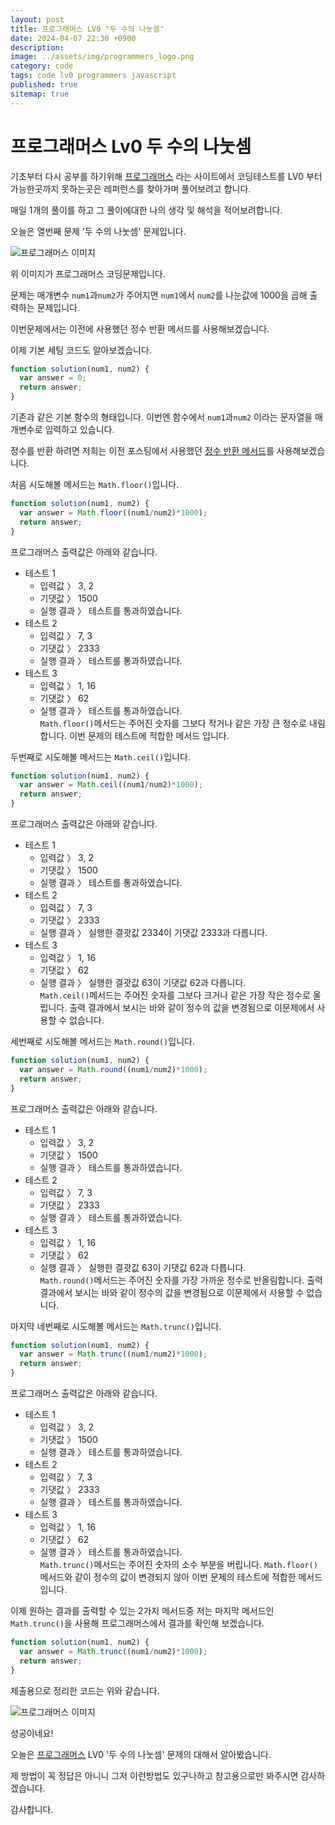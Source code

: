 ```yaml
---
layout: post
title: 프로그래머스 LV0 "두 수의 나눗셈"
date: 2024-04-07 22:30 +0900
description: 
image: ../assets/img/programmers_logo.png
category: code
tags: code lv0 programmers javascript
published: true
sitemap: true
---
```


# 프로그래머스 Lv0 두 수의 나눗셈

  기초부터 다시 공부를 하기위해 [프로그래머스](https://programmers.co.kr/) 라는 사이트에서
  코딩테스트를 LV0 부터 가능한곳까지 못하는곳은 레퍼런스를 찾아가며 풀어보려고 합니다.
  
  매일 1개의 풀이를 하고 그 풀이에대한 나의 생각 및 해석을 적어보려합니다.

  오늘은 열번째 문제 '두 수의 나눗셈' 문제입니다.

  ![프로그래머스 이미지](../assets/img/두수의나눗셈_01.png)

  위 이미지가 프로그래머스 코딩문제입니다.
  
  문제는 매개변수 `num1`과`num2`가 주어지면 `num1`에서 `num2`를 나눈값에 1000을 곱해 출력하는 문제입니다.

  이번문제에서는 이전에 사용했던 정수 반환 메서드를 사용해보겠습니다.

  이제 기본 세팅 코드도 알아보겠습니다.
  
```javascript
function solution(num1, num2) {
  var answer = 0;
  return answer;
}
``` 
기존과 같은 기본 함수의 형태입니다. 이번엔 함수에서 `num1`과`num2` 이라는 문자열을 매개변수로 입력하고 있습니다.

정수를 반환 하려면 저희는 이전 포스팅에서 사용했던 [정수 반환 메서드](https://spearboy.github.io/posts/programmers_2/)를 사용해보겠습니다.


처음 시도해볼 메서드는 `Math.floor()`입니다.
```javascript
function solution(num1, num2) {
  var answer = Math.floor((num1/num2)*1000);
  return answer;
}
``` 
프로그래머스 출력값은 아래와 같습니다.
  + 테스트 1
    + 입력값 〉	3, 2
    + 기댓값 〉	1500
    + 실행 결과 〉	테스트를 통과하였습니다.
  + 테스트 2
    + 입력값 〉	7, 3
    + 기댓값 〉	2333
    + 실행 결과 〉	테스트를 통과하였습니다.
  + 테스트 3
    + 입력값 〉	1, 16
    + 기댓값 〉	62
    + 실행 결과 〉	테스트를 통과하였습니다.   
`Math.floor()`메서드는 주어진 숫자를 그보다 작거나 같은 가장 큰 정수로 내림합니다. 이번 문제의 테스트에 적합한 메서드 입니다.   

두번째로 시도해볼 메서드는 `Math.ceil()`입니다.   
```javascript
function solution(num1, num2) {
  var answer = Math.ceil((num1/num2)*1000);
  return answer;
}
``` 
프로그래머스 출력값은 아래와 같습니다.   
  + 테스트 1
    + 입력값 〉	3, 2
    + 기댓값 〉	1500
    + 실행 결과 〉	테스트를 통과하였습니다.
  + 테스트 2
    + 입력값 〉	7, 3
    + 기댓값 〉	2333
    + 실행 결과 〉	실행한 결괏값 2334이 기댓값 2333과 다릅니다.
  + 테스트 3
    + 입력값 〉	1, 16
    + 기댓값 〉	62
    + 실행 결과 〉	실행한 결괏값 63이 기댓값 62과 다릅니다.   
`Math.ceil()`메서드는 주어진 숫자를 그보다 크거나 같은 가장 작은 정수로 올립니다. 출력 결과에서 보시는 바와 같이 정수의 값을 변경됨으로 이문제에서 사용할 수 없습니다.   

세번째로 시도해볼 메서드는 `Math.round()`입니다.   
```javascript
function solution(num1, num2) {
  var answer = Math.round((num1/num2)*1000);
  return answer;
}
``` 
프로그래머스 출력값은 아래와 같습니다.   
  + 테스트 1
    + 입력값 〉	3, 2
    + 기댓값 〉	1500
    + 실행 결과 〉	테스트를 통과하였습니다.
  + 테스트 2
    + 입력값 〉	7, 3
    + 기댓값 〉	2333
    + 실행 결과 〉	테스트를 통과하였습니다.
  + 테스트 3
    + 입력값 〉	1, 16
    + 기댓값 〉	62
    + 실행 결과 〉	실행한 결괏값 63이 기댓값 62과 다릅니다.   
`Math.round()`메서드는 주어진 숫자를 가장 가까운 정수로 반올림합니다. 출력 결과에서 보시는 바와 같이 정수의 값을 변경됨으로 이문제에서 사용할 수 없습니다. 

마지막 네번째로 시도해볼 메서드는 `Math.trunc()`입니다.   
```javascript
function solution(num1, num2) {
  var answer = Math.trunc((num1/num2)*1000);
  return answer;
}
``` 
프로그래머스 출력값은 아래와 같습니다.   
  + 테스트 1
    + 입력값 〉	3, 2
    + 기댓값 〉	1500
    + 실행 결과 〉	테스트를 통과하였습니다.
  + 테스트 2
    + 입력값 〉	7, 3
    + 기댓값 〉	2333
    + 실행 결과 〉	테스트를 통과하였습니다.
  + 테스트 3
    + 입력값 〉	1, 16
    + 기댓값 〉	62
    + 실행 결과 〉	테스트를 통과하였습니다.   
`Math.trunc()`메서드는 주어진 숫자의 소수 부분을 버립니다. `Math.floor()`메서드와 같이 정수의 값이 변경되지 않아 이번 문제의 테스트에 적합한 메서드 입니다.    

이제 원하는 결과를 출력할 수 있는 2가지 메서드중 저는 마지막 메서드인 `Math.trunc()`을 사용해 프로그래머스에서 결과를 확인해 보겠습니다.

```javascript
function solution(num1, num2) {
  var answer = Math.trunc((num1/num2)*1000);
  return answer;
}
``` 
제출용으로 정리한 코드는 위와 같습니다.

![프로그래머스 이미지](../assets/img/두수의나눗셈_02.png)

성공이네요!

오늘은 [프로그래머스](https://programmers.co.kr/) LV0 '두 수의 나눗셈' 문제의 대해서 알아봤습니다.

제 방법이 꼭 정답은 아니니 그저 이런방법도 있구나하고 참고용으로만 봐주시면 감사하겠습니다.

감사합니다.